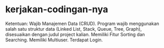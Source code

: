 # kerjakan-codingan-nya
Ketentuan: Wajib Manajemen Data (CRUD). Program wajib menggunakan salah satu struktur data (Linked List, Stack, Queue, Tree, Graph), disesuaikan dengan judul project kalian. Memiliki Fitur Sorting dan Searching. Memiliki Multiuser. Terdapat Login.
